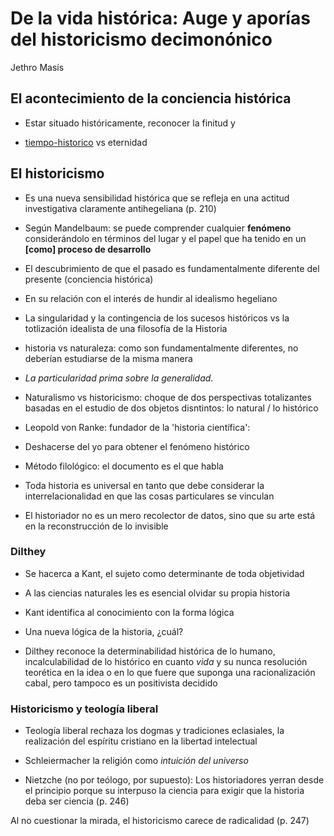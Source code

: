 # De la vida histórica: Auge y aporías del historicismo decimonónico

Jethro Masís

## El acontecimiento de la conciencia histórica

* Estar situado históricamente, reconocer la finitud y

* [tiempo-historico](tiempo-historico.md) vs eternidad

## El historicismo

* Es una nueva sensibilidad histórica que se refleja en una actitud investigativa claramente antihegeliana (p. 210)

* Según Mandelbaum: se puede comprender cualquier **fenómeno** considerándolo en términos del lugar y el papel que ha tenido en un **[como] proceso de desarrollo**

* El descubrimiento de que el pasado es fundamentalmente diferente del presente (conciencia histórica)

* En su relación con el interés de hundir al idealismo hegeliano

* La singularidad y la contingencia de los sucesos históricos vs la totlización idealista de una filosofía de la Historia

* historia vs naturaleza: como son fundamentalmente diferentes, no deberían estudiarse de la misma manera

* *La particularidad prima sobre la generalidad*.

* Naturalismo vs historicismo: choque de dos perspectivas totalizantes basadas en el estudio de dos objetos disntintos: lo natural / lo histórico

* Leopold von Ranke: fundador de la 'historia científica':

* Deshacerse del yo para obtener el fenómeno histórico

* Método filológico: el documento es el que habla

* Toda historia es universal en tanto que debe considerar la interrelacionalidad en que las cosas particulares se vinculan

* El historiador no es un mero recolector de datos, sino que su arte está en la reconstrucción de lo invisible

### Dilthey

* Se hacerca a Kant, el sujeto como determinante de toda objetividad

* A las ciencias naturales les es esencial olvidar su propia historia

* Kant identifica al conocimiento con la forma lógica

* Una nueva lógica de la historia, ¿cuál?

* Dilthey reconoce la determinabilidad histórica de lo humano, incalculabilidad de lo histórico en cuanto *vida* y su nunca resolución teorética en la idea o en lo que fuere que suponga una racionalización cabal, pero tampoco es un positivista decidido

### Historicismo y teología liberal

* Teología liberal rechaza los dogmas y tradiciones eclasiales, la realización del espíritu cristiano en la libertad intelectual

* Schleiermacher la religión como *intuición del universo*

* Nietzche (no por teólogo, por supuesto): Los historiadores yerran desde el principio porque su interpuso la ciencia para exigir que la historia deba ser ciencia (p. 246)

Al no cuestionar la mirada, el historicismo carece de radicalidad (p. 247)
